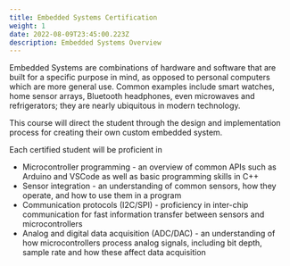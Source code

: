 ```yaml
---
title: Embedded Systems Certification
weight: 1
date: 2022-08-09T23:45:00.223Z
description: Embedded Systems Overview
---
```

Embedded Systems are combinations of hardware and software that are built for a specific purpose in mind, as opposed to personal computers which are more general use. Common examples include smart watches, home sensor arrays, Bluetooth headphones, even microwaves and refrigerators; they are nearly ubiquitous in modern technology. 

This course will direct the student through the design and implementation process for creating their own custom embedded system. 

Each certified student will be proficient in 

* Microcontroller programming - an overview of common APIs such as Arduino and VSCode as well as basic programming skills in C++
* Sensor integration - an understanding of common sensors, how they operate, and how to use them in a program
* Communication protocols (I2C/SPI) - proficiency in inter-chip communication for fast information transfer between sensors and microcontrollers
* Analog and digital data acquisition (ADC/DAC) - an understanding of how microcontrollers process analog signals, including bit depth, sample rate and how these affect data acquisition